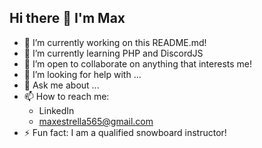 ## Hi there 👋 I'm Max

- 🔭 I’m currently working on this README.md!
- 🌱 I’m currently learning PHP and DiscordJS
- 👯 I’m open to collaborate on anything that interests me!
- 🤔 I’m looking for help with ...
- 💬 Ask me about ...
- 📫 How to reach me:
  - LinkedIn
  - maxestrella565@gmail.com
- ⚡ Fun fact: I am a qualified snowboard instructor!

<!--
**Xtrellah/xtrellah** is a ✨ _special_ ✨ repository because its `README.md` (this file) appears on your GitHub profile.

Here are some ideas to get you started:

- 🔭 I’m currently working on ...
- 🌱 I’m currently learning ...
- 👯 I’m looking to collaborate on ...
- 🤔 I’m looking for help with ...
- 💬 Ask me about ...
- 📫 How to reach me: ...
- 😄 Pronouns: ...
- ⚡ Fun fact: ...
-->
